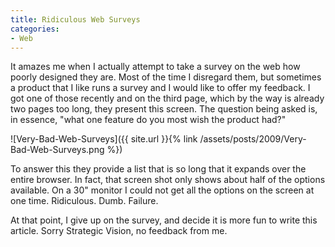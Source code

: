 ```yaml
---
title: Ridiculous Web Surveys
categories:
- Web
---
```


It amazes me when I actually attempt to take a survey on the web how poorly designed they are. Most of the time I disregard them, but sometimes a product that I like runs a survey and I would like to offer my feedback. I got one of those recently and on the third page, which by the way is already two pages too long, they present this screen. The question being asked is, in essence, "what one feature do you most wish the product had?"

![Very-Bad-Web-Surveys]({{ site.url }}{% link /assets/posts/2009/Very-Bad-Web-Surveys.png %})

To answer this they provide a list that is so long that it expands over the entire browser. In fact, that screen shot only shows about half of the options available. On a 30" monitor I could not get all the options on the screen at one time. Ridiculous. Dumb. Failure.

At that point, I give up on the survey, and decide it is more fun to write this article. Sorry Strategic Vision, no feedback from me.
